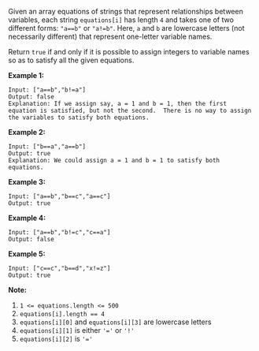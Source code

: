 Given an array equations of strings that represent relationships between
variables, each string `equations[i]` has length `4` and takes one of two
different forms: `"a==b"` or `"a!=b"`.  Here, `a` and `b` are lowercase
letters (not necessarily different) that represent one-letter variable names.

Return `true` if and only if it is possible to assign integers to variable
names so as to satisfy all the given equations.



**Example 1:**

    
    
    Input: ["a==b","b!=a"]
    Output: false
    Explanation: If we assign say, a = 1 and b = 1, then the first equation is satisfied, but not the second.  There is no way to assign the variables to satisfy both equations.
    

**Example 2:**

    
    
    Input: ["b==a","a==b"]
    Output: true
    Explanation: We could assign a = 1 and b = 1 to satisfy both equations.
    

**Example 3:**

    
    
    Input: ["a==b","b==c","a==c"]
    Output: true
    

**Example 4:**

    
    
    Input: ["a==b","b!=c","c==a"]
    Output: false
    

**Example 5:**

    
    
    Input: ["c==c","b==d","x!=z"]
    Output: true
    



**Note:**

  1. `1 <= equations.length <= 500`
  2. `equations[i].length == 4`
  3. `equations[i][0]` and `equations[i][3]` are lowercase letters
  4. `equations[i][1]` is either `'='` or `'!'`
  5. `equations[i][2]` is `'='`

